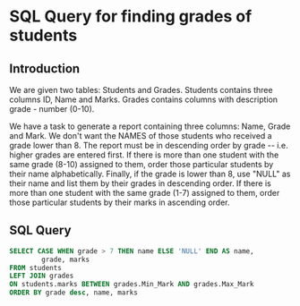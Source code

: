 # SQL Query for finding grades of students

## Introduction
We are given two tables: Students and Grades. Students contains three columns ID, Name and Marks. Grades contains columns with description grade - number (0-10).

We have a task to generate a report containing three columns: Name, Grade and Mark. We don't want the NAMES of those students who received a grade lower than 8. 
The report must be in descending order by grade -- i.e. higher grades are entered first. 
If there is more than one student with the same grade (8-10) assigned to them, order those particular students by their name alphabetically.
Finally, if the grade is lower than 8, use "NULL" as their name and list them by their grades in descending order. 
If there is more than one student with the same grade (1-7) assigned to them, order those particular students by their marks in ascending order.

## SQL Query
```sql
SELECT CASE WHEN grade > 7 THEN name ELSE 'NULL' END AS name,
        grade, marks
FROM students
LEFT JOIN grades
ON students.marks BETWEEN grades.Min_Mark AND grades.Max_Mark
ORDER BY grade desc, name, marks
